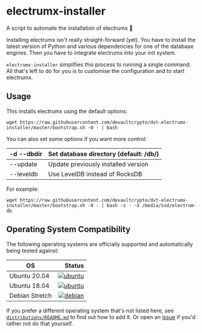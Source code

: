 # electrumx-installer
A script to automate the installation of electrumx 🤖

Installing electrumx isn't really straight-forward (yet). You have to install the latest version of Python and various dependencies for
one of the database engines. Then you have to integrate electrumx into your init system.

`electrumx-installer` simplifies this process to running a single command. All that's left to do for you
is to customise the configuration and to start electrumx.

## Usage
This installs electrumx using the default options:

    wget https://raw.githubusercontent.com/devaultcrypto/dvt-electrumx-installer/master/bootstrap.sh -O - | bash

You can also set some options if you want more control:

| -d --dbdir | Set database directory (default: /db/) |
|------------|----------------------------------------|
| --update   | Update previously installed version    |
| --leveldb  | Use LevelDB instead of RocksDB         |

For example:

    wget https://raw.githubusercontent.com/devaultcrypto/dvt-electrumx-installer/master/bootstrap.sh -O - | bash -s - -d /media/ssd/electrum-db

     
## Operating System Compatibility

The following operating systems are officially supported and automatically being tested against:

| OS | Status |
|----------|---:|
| Ubuntu 20.04   | [![ubuntu](https://badges.herokuapp.com/travis/devaultcrypto/dvt-electrumx-installer?env=IMAGE=%22ubuntu:20.04%22&label=ubuntu:20.04)](https://travis-ci.org/devaultcrypto/dvt-electrumx-installer/) |
| Ubuntu 18.04   | [![ubuntu](https://badges.herokuapp.com/travis/devaultcrypto/dvt-electrumx-installer?env=IMAGE=%22ubuntu:18.04%22&label=ubuntu:18.04)](https://travis-ci.org/devaultcrypto/dvt-electrumx-installer/) |
| Debian Stretch | [![debian](https://badges.herokuapp.com/travis/devaultcrypto/dvt-electrumx-installer?env=IMAGE=%22debian:9%22&label=debian:9)](https://travis-ci.org/devaultcrypto/dvt-electrumx-installer/) |


If you prefer a different operating system that's not listed here, see
[`distributions/README.md`](https://github.com/bauerj/electrumx-installer/blob/master/distributions/README.md) to find out how to add it.
Or open an [issue](https://github.com/bauerj/electrumx-installer/issues/new) if you'd rather not do that yourself.
